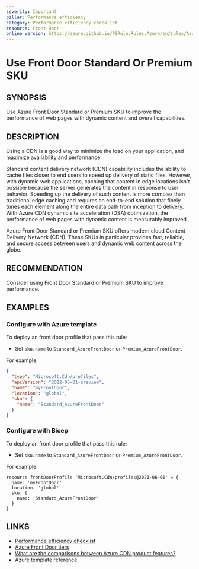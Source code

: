```yaml
---
severity: Important
pillar: Performance efficiency
category: Performance efficiency checklist
resource: Front Door
online version: https://azure.github.io/PSRule.Rules.Azure/en/rules/Azure.CDN.UseFrontDoor/
---
```


# Use Front Door Standard Or Premium SKU

## SYNOPSIS

Use Azure Front Door Standard or Premium SKU to improve the performance of web pages with dynamic content and overall capabilities.

## DESCRIPTION

Using a CDN is a good way to minimize the load on your application, and maximize availability and performance.

Standard content delivery network (CDN) capability includes the ability to cache files closer to end users to speed up delivery of static files. However, with dynamic web applications, caching that content in edge locations isn't possible because the server generates the content in response to user behavior. Speeding up the delivery of such content is more complex than traditional edge caching and requires an end-to-end solution that finely tunes each element along the entire data path from inception to delivery. With Azure CDN dynamic site acceleration (DSA) optimization, the performance of web pages with dynamic content is measurably improved.

Azure Front Door Standard or Premium SKU offers modern cloud Content Delivery Network (CDN).
These SKUs in particular provides fast, reliable, and secure access between users and dynamic web content across the globe.

## RECOMMENDATION

Consider using Front Door Standard or Premium SKU to improve performance.

## EXAMPLES

### Configure with Azure template

To deploy an front door profile that pass this rule:

- Set `sku.name` to `Standard_AzureFrontDoor` or `Premium_AzureFrontDoor`.

For example:

```json
{
  "type": "Microsoft.Cdn/profiles",
  "apiVersion": "2022-05-01-preview",
  "name": "myFrontDoor",
  "location": "global",
  "sku": {
    "name": "Standard_AzureFrontDoor"
  }
}
```

### Configure with Bicep

To deploy an front door profile that pass this rule:

- Set `sku.name` to `Standard_AzureFrontDoor` or `Premium_AzureFrontDoor`.

For example:

```bicep
resource frontDoorProfile 'Microsoft.Cdn/profiles@2021-06-01' = {
  name: 'myFrontDoor'
  location: 'global'
  sku: {
    name: 'Standard_AzureFrontDoor'
  }
}
```

## LINKS

- [Performance efficiency checklist](https://docs.microsoft.com/azure/architecture/framework/scalability/performance-efficiency)
- [Azure Front Door tiers](https://docs.microsoft.com/azure/frontdoor/standard-premium/tier-comparison)
- [What are the comparisons between Azure CDN product features?](https://docs.microsoft.com/azure/cdn/cdn-features)
- [Azure template reference](https://docs.microsoft.com/azure/templates/microsoft.cdn/profiles)
